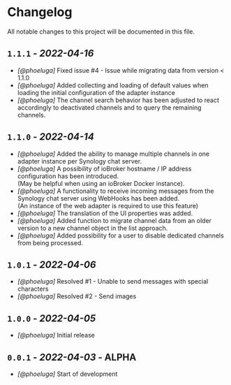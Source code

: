 # Changelog

All notable changes to this project will be documented in this file.

## `1.1.1` - *2022-04-16*

- *[@phoeluga]* Fixed issue #4 - Issue while migrating data from version < 1.1.0
- *[@phoeluga]* Added collecting and loading of default values when loading the initial configuration of the adapter instance
- *[@phoeluga]* The channel search behavior has been adjusted to react accordingly to deactivated channels and to query the remaining channels.

## `1.1.0` - *2022-04-14*

- *[@phoeluga]* Added the ability to manage multiple channels in one adapter instance per Synology chat server.
- *[@phoeluga]* A possibility of ioBroker hostname / IP address configuration has been introduced.\
(May be helpful when using an ioBroker Docker instance).
- *[@phoeluga]* A functionality to receive incoming messages from the Synology chat server using WebHooks has been added.\
(An instance of the web adapter is required to use this feature)
- *[@phoeluga]* The translation of the UI properties was added.
- *[@phoeluga]* Added function to migrate channel data from an older version to a new channel object in the list approach.
- *[@phoeluga]* Added possibility for a user to disable dedicated channels from being processed.

## `1.0.1` - *2022-04-06*

- *[@phoeluga]* Resolved #1 - Unable to send messages with special characters
- *[@phoeluga]* Resolved #2 - Send images


## `1.0.0` - *2022-04-05*

- *[@phoeluga]* Initial release


## `0.0.1` - *2022-04-03* - ALPHA

- *[@phoeluga]* Start of development

